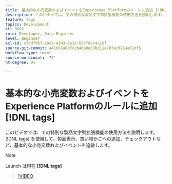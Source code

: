 ```yaml
---
title: 基本的な小売変数およびイベントをExperience Platformのルールに追加 [!DNL tags]
description: このビデオでは、での特別な製品文字列拡張機能の使用方法を説明します。 [!DNL tags] を使用して、製品表示、買い物かごへの追加、チェックアウトなど、基本的な小売変数およびイベントを追跡します。
feature: Tags
topics: Development
kt: 3592
role: Developer, Data Engineer
level: Beginner
exl-id: cfddf957-20ca-4393-8a32-597f8a74a15f
source-git-commit: a45667a8d7ccb46b9e33bd11a78fac9714a61df5
workflow-type: tm+mt
source-wordcount: '77'
ht-degree: 0%

---
```


# 基本的な小売変数およびイベントをExperience Platformのルールに追加 [!DNL tags]

このビデオでは、での特別な製品文字列拡張機能の使用方法を説明します。 [!DNL tags] を使用して、製品表示、買い物かごへの追加、チェックアウトなど、基本的な小売変数およびイベントを追跡します。

>[!NOTE]
>
> Launch は現在 **[!DNL tags]**

>[!VIDEO](https://video.tv.adobe.com/v/28763/?quality=12&learn=on)
